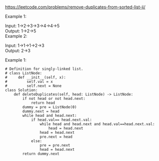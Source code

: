 https://leetcode.com/problems/remove-duplicates-from-sorted-list-ii/

Example 1:

Input: 1->2->3->3->4->4->5  
Output: 1->2->5  
Example 2:  

Input: 1->1->1->2->3  
Output: 2->3  

Example 1:

```
# Definition for singly-linked list.
# class ListNode:
#     def __init__(self, x):
#         self.val = x
#         self.next = None
class Solution:
    def deleteDuplicates(self, head: ListNode) -> ListNode:
        if not head or not head.next:
            return head
        dummy = pre = ListNode(0)
        dummy.next = head
        while head and head.next:
            if head.val== head.next.val:
                while head and head.next and head.val==head.next.val:
                    head = head.next
                head = head.next
                pre.next = head
            else:
                pre = pre.next
                head = head.next
        return dummy.next
  ```
